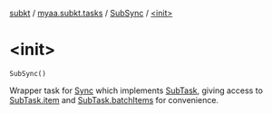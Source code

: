 [subkt](../../index.md) / [myaa.subkt.tasks](../index.md) / [SubSync](index.md) / [&lt;init&gt;](./-init-.md)

# &lt;init&gt;

`SubSync()`

Wrapper task for [Sync](https://docs.gradle.org/current/javadoc/org/gradle/api/tasks/Sync.html) which implements [SubTask](../-sub-task/index.md), giving access to
[SubTask.item](../-sub-task/item.md) and [SubTask.batchItems](../-sub-task/batch-items.md) for convenience.


